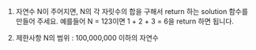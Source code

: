 1. 자연수 N이 주어지면, N의 각 자릿수의 합을 구해서 return 하는 solution 함수를 만들어 주세요.
   예를들어 N = 123이면 1 + 2 + 3 = 6을 return 하면 됩니다.

2. 제한사항
   N의 범위 : 100,000,000 이하의 자연수
